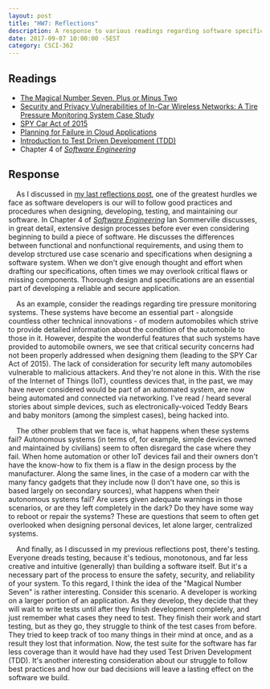 ```yaml
---
layout: post
title: "HW7: Reflections"
description: A response to various readings regarding software specifications and testing.
date: 2017-09-07 10:00:00 -5EST
category: CSCI-362
---
```


## **Readings**
* <a href="https://en.wikipedia.org/wiki/The_Magical_Number_Seven,_Plus_or_Minus_Two" target="_blank">The Magical Number Seven, Plus or Minus Two</a>
* <a href="http://stono.cs.cofc.edu/~bowring/classes/csci%20362/docs/rfid-tire-pressure-2010-002-tpms.pdf" target="_blank">Security and Privacy Vulnerabilities of In-Car Wireless Networks: A Tire Pressure Monitoring System Case Study</a>
* <a href="https://www.markey.senate.gov/imo/media/doc/SPY%20Car%20legislation.pdf" target="_blank">SPY Car Act of 2015</a>
* <a href="https://www.simple-talk.com/cloud/development/planning-for-failure-in-cloud-applications/" target="_blank">Planning for Failure in Cloud Applications</a>
* <a href="http://www.agiledata.org/essays/tdd.html" target="_blank">Introduction to Test Driven Development (TDD)</a>
* Chapter 4 of <a href="http://iansommerville.com/software-engineering-book/" target="_blank"><em>Software Engineering</em></a>

## **Response**
&nbsp;&nbsp;&nbsp;&nbsp;As I discussed in <a href="/projects/csci-362/2017/09/04/hw5.html" target="_blank">my last reflections post</a>, one of the greatest hurdles we face as software developers is our will to follow good practices and procedures when designing, developing, testing, and maintaining our software. In Chapter 4 of <a href="http://iansommerville.com/software-engineering-book/" target="_blank"><em>Software Engineering</em></a> Ian Sommerville discusses, in great detail, extensive design processes before ever even considering beginning to build a piece of software. He discusses the differences between functional and nonfunctional requirements, and using them to develop strctured use case scenario and specifications when designing a software system. When we don't give enough thought and effort when drafting our specifications, often times we may overlook critical flaws or missing components. Thorough design and specifications are an essential part of developing a reliable and secure application.

&nbsp;&nbsp;&nbsp;&nbsp;As an example, consider the readings regarding tire pressure monitoring systems. These systems have become an essential part - alongside countless other technical innovations - of modern automobiles which strive to provide detailed information about the condition of the automobile to those in it. However, despite the wonderful features that such systems have provided to automobile owners, we see that critical security concerns had not been properly addressed when designing them (leading to the SPY Car Act of 2015). The lack of consideration for security left many automobiles vulnerable to malicious attackers. And they're not alone in this. With the rise of the Internet of Things (IoT), countless devices that, in the past, we may have never considered would be part of an automated system, are now being automated and connected via networking. I've read / heard several stories about simple devices, such as electronically-voiced Teddy Bears and baby monitors (among the simplest cases), being hacked into.

&nbsp;&nbsp;&nbsp;&nbsp;The other problem that we face is, what happens when these systems fail? Autonomous systems (in terms of, for example, simple devices owned and maintained by civilians) seem to often disregard the case where they fail. When home automation or other IoT devices fail and their owners don't have the know-how to fix them is a flaw in the design process by the manufacturer. Along the same lines, in the case of a modern car with the many fancy gadgets that they include now (I don't have one, so this is based largely on secondary sources), what happens when their autonomous systems fail? Are users given adequate warnings in those scenarios, or are they left completely in the dark? Do they have some way to reboot or repair the systems? These are questions that seem to often get overlooked when designing personal devices, let alone larger, centralized systems.

&nbsp;&nbsp;&nbsp;&nbsp;And finally, as I discussed in my previous reflections post, there's testing. Everyone dreads testing, because it's tedious, monotonous, and far less creative and intuitive (generally) than building a software itself. But it's a necessary part of the process to ensure the safety, security, and reliability of your system. To this regard, I think the idea of the "Magical Number Seven" is rather interesting. Consider this scenario. A developer is working on a larger portion of an application. As they develop, they decide that they will wait to write tests until after they finish development completely, and just remember what cases they need to test. They finish their work and start testing, but as they go, they struggle to think of the test cases from before. They tried to keep track of too many things in their mind at once, and as a result they lost that information. Now, the test suite for the software has far less coverage than it would have had they used Test Driven Development (TDD). It's another interesting consideration about our struggle to follow best practices and how our bad decisions will leave a lasting effect on the software we build.
